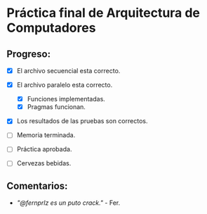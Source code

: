 ﻿# Práctica final de Arquitectura de Computadores
## Progreso:
* [X] El archivo secuencial esta correcto.
* [X] El archivo paralelo esta correcto.
    * [X] Funciones implementadas.
    * [X] Pragmas funcionan.
* [X] Los resultados de las pruebas son correctos.
* [ ] Memoria terminada.
* [ ] Práctica aprobada.
* [ ] Cervezas bebidas.


## Comentarios:

* *"@fernprlz es un puto crack."* - Fer.
